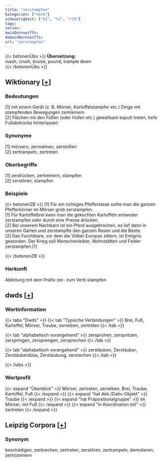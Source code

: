 ```yaml
---
title: "zerstampfen"
kategorien: ["Verb"]
schwierigkeit: ["k2", "h2", "r19"]
tags:
series:
mainDornseiffs:
domainDornseiffs:
url: "zerstampfen"
---
```


{{< betonenÜbs >}}
**Übersetzung:**  
mash, crush, bruise, pound, trample down  
{{< /betonenÜbs >}}

## Wiktionary [[+](https://de.wiktionary.org/wiki/zerstampfen)]

### Bedeutungen
[1] mit einem Gerät (z. B. Mörser, Kartoffelstampfer etc.) Dinge mit stampfenden Bewegungen zerkleinern  
[2] Flächen mit den Füßen (oder Hufen etc.) gewaltsam kaputt treten, tiefe Fußabdrücke hinterlassen  

### Synonyme
[1] mörsern, zermalmen, zerstoßen  
[2] zertrampeln, zertreten  

### Oberbegriffe
[1] zerdrücken, zerkleinern, stampfen  
[2] zerstören, stampfen  

### Beispiele
{{< betonenZB >}}
[1] Für ein richtiges Pfeffersteak sollte man die ganzen Pfefferkörner im Mörser grob zerstampfen.  
[1] Für Kartoffelbrei kann man die gekochten Kartoffeln entweder zerstampfen oder durch eine Presse drücken.  
[2] Bei unserem Nachbarn ist ein Pferd ausgebrochen, es lief dann in unseren Garten und zerstampfte den ganzen Rasen und die Beete.  
[2] Das Furchtbare, vor dem die Völker Europas zittern, ist Ereignis geworden. Der Krieg soll Menschenleiber, Wohnstätten und Felder zerstampfen.[1]  

{{< /betonenZB >}}
### Herkunft
Ableitung mit dem Präfix zer- zum Verb stampfen  



## dwds [[+](https://www.dwds.de/wb/zerstampfen)]

### Wortinformation
{{< tabs "Dwds" >}}
{{< tab "Typische Verbindungen" >}}
Brei, Fuß, Kartoffel, Mörser, Traube, zerreiben, zertreten
{{< /tab >}}

{{< tab "alphabetisch vorangehend" >}}
zersprühen, zerspritzen, zerspringen, zersprengen, zersprechen
{{< /tab >}}

{{< tab "alphabetisch vorangehend" >}}
zerstäuben, Zerstäuber, Zerstäuberdüse, Zerstäubung, zerstechen
{{< /tab >}}

{{< /tabs >}}

### Wortprofil
{{< expand "Überblick" >}} Mörser, zertreten, zerreiben, Brei, Traube, Kartoffel, Fuß {{< /expand >}}
{{< expand "hat Akk./Dativ-Objekt" >}} Traube {{< /expand >}}
{{< expand "hat Präpositionalgruppe" >}} im Mörser, mit Fuß {{< /expand >}}
{{< expand "in Koordination mit" >}} zertreten {{< /expand >}}

## Leipzig Corpora [[+](https://corpora.uni-leipzig.de/en/res?word=zerstampfen&corpusId=deu_newscrawl-public_2018)]


### Synonym
beschädigen, zerbrechen, zertreten, zerstören, zertrampeln, demolieren, zertrümmern

